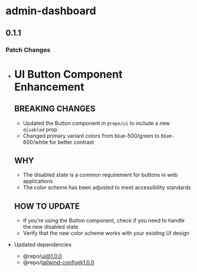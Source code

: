 # admin-dashboard

## 0.1.1

### Patch Changes

- # UI Button Component Enhancement

  ## BREAKING CHANGES

  - Updated the Button component in `@repo/ui` to include a new `disabled` prop
  - Changed primary variant colors from blue-500/green to blue-600/white for better contrast

  ## WHY

  - The disabled state is a common requirement for buttons in web applications
  - The color scheme has been adjusted to meet accessibility standards

  ## HOW TO UPDATE

  - If you're using the Button component, check if you need to handle the new disabled state
  - Verify that the new color scheme works with your existing UI design

- Updated dependencies
  - @repo/ui@1.0.0
  - @repo/tailwind-config@1.0.0
